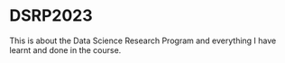 # DSRP2023
This is about the Data Science Research Program and everything I have learnt and done in the course.
